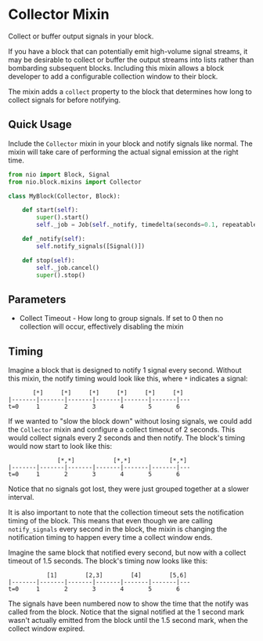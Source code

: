 # Collector Mixin

Collect or buffer output signals in your block.

If you have a block that can potentially emit high-volume signal streams, it may be desirable to collect or buffer the output streams into lists rather than bombarding subsequent blocks. Including this mixin allows a block developer to add a configurable collection window to their block.

The mixin adds a `collect` property to the block that determines how long to collect signals for before notifying.

## Quick Usage

Include the `Collector` mixin in your block and notify signals like normal. The mixin will take care of performing the actual signal emission at the right time.

```python
from nio import Block, Signal
from nio.block.mixins import Collector

class MyBlock(Collector, Block):

    def start(self):
        super().start()
        self._job = Job(self._notify, timedelta(seconds=0.1, repeatable=True)

    def _notify(self):
        self.notify_signals([Signal()])

    def stop(self):
        self._job.cancel()
        super().stop()
```

## Parameters

 * Collect Timeout - How long to group signals. If set to 0 then no collection will occur, effectively disabling the mixin

## Timing

Imagine a block that is designed to notify 1 signal every second. Without this mixin, the notify timing would look like this, where `*` indicates a signal:
```
       [*]     [*]     [*]     [*]     [*]     [*]
|-------|-------|-------|-------|-------|-------|---
t=0     1       2       3       4       5       6
```

If we wanted to "slow the block down" without losing signals, we could add the `Collector` mixin and configure a collect timeout of 2 seconds. This would collect signals every 2 seconds and then notify. The block's timing would now start to look like this:

```
              [*,*]           [*,*]           [*,*]
|-------|-------|-------|-------|-------|-------|---
t=0     1       2       3       4       5       6
```

Notice that no signals got lost, they were just grouped together at a slower interval. 

It is also important to note that the collection timeout sets the notification timing of the block. This means that even though we are calling `notify_signals` every second in the block, the mixin is changing the notification timing to happen every time a collect window ends.

Imagine the same block that notified every second, but now with a collect timeout of 1.5 seconds. The block's timing now looks like this:
```
           [1]        [2,3]        [4]        [5,6]
|-------|-------|-------|-------|-------|-------|---
t=0     1       2       3       4       5       6
```

The signals have been numbered now to show the time that the notify was called from the block. Notice that the signal notified at the 1 second mark wasn't actually emitted from the block until the 1.5 second mark, when the collect window expired.
